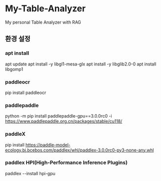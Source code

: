 # My-Table-Analyzer
My personal Table Analyzer with RAG

## 환경 설정
### apt install
apt update
apt install -y libgl1-mesa-glx
apt install -y libglib2.0-0
apt install libgomp1

### paddleocr
pip install paddleocr

### paddlepaddle
python -m pip install paddlepaddle-gpu==3.0.0rc0 -i https://www.paddlepaddle.org.cn/packages/stable/cu118/

### paddleX
pip install https://paddle-model-ecology.bj.bcebos.com/paddlex/whl/paddlex-3.0.0rc0-py3-none-any.whl

### paddlex HPI(High-Performance Inference Plugins)
paddlex --install hpi-gpu